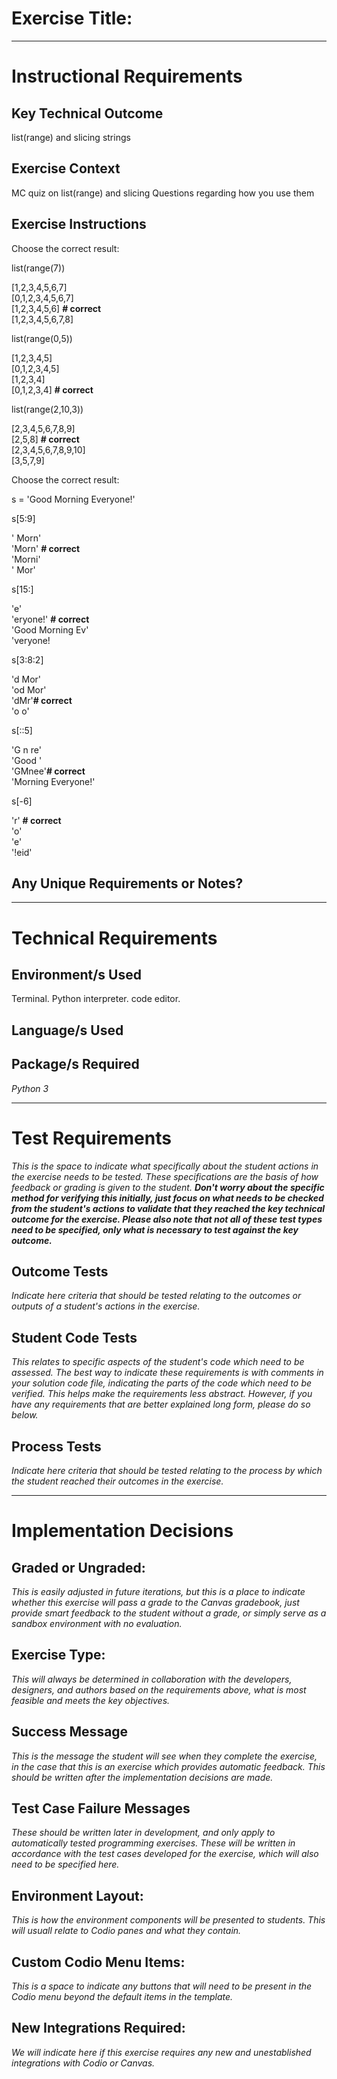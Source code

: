 # Exercise Title:
---
# Instructional Requirements
## Key Technical Outcome
list(range) and slicing strings

## Exercise Context

MC quiz on list(range) and slicing
Questions regarding how you use them

## Exercise Instructions

Choose the correct result:

list(range(7))

[1,2,3,4,5,6,7]<br>
[0,1,2,3,4,5,6,7]<br>
[1,2,3,4,5,6] <b># correct </b><br>
[1,2,3,4,5,6,7,8] <br>

list(range(0,5))

[1,2,3,4,5] <br>
[0,1,2,3,4,5]<br>
[1,2,3,4] <br>
[0,1,2,3,4] <b># correct </b><br>

list(range(2,10,3))

[2,3,4,5,6,7,8,9]<br>
[2,5,8] <b># correct </b> <br>
[2,3,4,5,6,7,8,9,10]<br>
[3,5,7,9]<br>

Choose the correct result:

s = 'Good Morning Everyone!'

s[5:9]

' Morn' <br>
'Morn' <b># correct </b><br>
'Morni' <br>
' Mor' <br>


s[15:]

'e' <br>
'eryone!' <b># correct</b><br>
'Good Morning Ev'<br>
'veryone!<br>

s[3:8:2]

'd Mor' <br>
'od Mor'<br>
'dMr'<b># correct </b><br>
'o o' <br>

s[::5]

'G n re' <br>
'Good ' <br>
'GMnee'<b># correct </b><br>
'Morning Everyone!' <br>

s[-6]

'r' <b># correct </b><br>
'o'<br>
'e'<br>
'!eid' <br>









## Any Unique Requirements or Notes?

---
# Technical Requirements
<em><strong></strong></em>

## Environment/s Used
Terminal. Python interpreter. code editor.

## Language/s Used
<em></em>

## Package/s Required
<em>Python 3</em>

---
# Test Requirements
<em>This is the space to indicate what specifically about the student actions in the exercise needs to be tested. These specifications are the basis of how feedback or grading is given to the student. <strong>Don't worry about the specific method for verifying this initially, just focus on what needs to be checked from the student's actions to validate that they reached the key technical outcome for the exercise. Please also note that not all of these test types need to be specified, only what is necessary to test against the key outcome.</strong></em>

## Outcome Tests
<em>Indicate here criteria that should be tested relating to the outcomes or outputs of a student's actions in the exercise.</em>

## Student Code Tests
<em>This relates to specific aspects of the student's code which need to be assessed. The best way to indicate these requirements is with comments in your solution code file, indicating the parts of the code which need to be verified. This helps make the requirements less abstract. However, if you have any requirements that are better explained long form, please do so below.</em>

## Process Tests
<em>Indicate here criteria that should be tested relating to the process by which the student reached their outcomes in the exercise.</em>

---
#  Implementation Decisions

## Graded or Ungraded:
<em>This is easily adjusted in future iterations, but this is a place to indicate whether this exercise will pass a grade to the Canvas gradebook, just provide smart feedback to the student without a grade, or simply serve as a sandbox environment with no evaluation.</em>

## Exercise Type:
<em>This will always be determined in collaboration with the developers, designers, and authors based on the requirements above, what is most feasible and meets the key objectives.</em>

## Success Message
<em>This is the message the student will see when they complete the exercise, in the case that this is an exercise which provides automatic feedback. This should be written after the implementation decisions are made.</em>

## Test Case Failure Messages
<em>These should be written later in development, and only apply to automatically tested programming exercises. These will be written in accordance with the test cases developed for the exercise, which will also need to be specified here.</em>

## Environment Layout:
<em>This is how the environment components will be presented to students. This will usuall relate to Codio panes and what they contain.</em>

## Custom Codio Menu Items:
<em>This is a space to indicate any buttons that will need to be present in the Codio menu beyond the default items in the template.</em>

## New Integrations Required:
<em>We will indicate here if this exercise requires any new and unestablished integrations with Codio or Canvas.</em>
